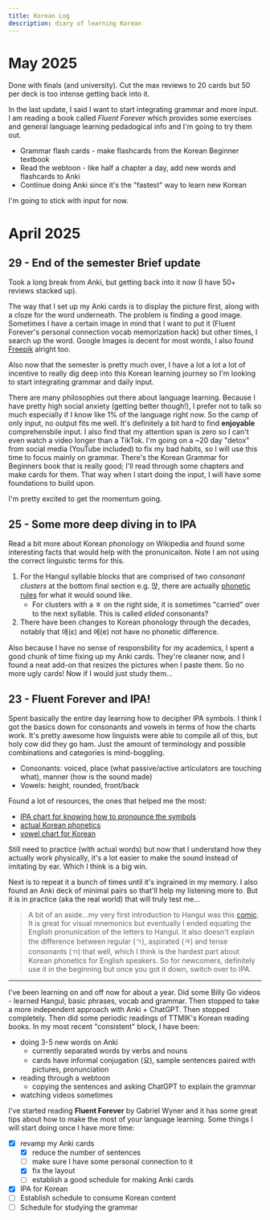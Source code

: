 ```yaml
---
title: Korean Log
description: diary of learning Korean
---
```


# May 2025

Done with finals (and university). Cut the max reviews to 20 cards but 50 per deck is too intense getting back into it.

In the last update, I said I want to start integrating grammar and more input. I am reading a book called *Fluent Forever* which provides some exercises and general language learning pedadogical info and I'm going to try them out.

- Grammar flash cards - make flashcards from the Korean Beginner textbook
- Read the webtoon - like half a chapter a day, add new words and flashcards to Anki
- Continue doing Anki since it's the "fastest" way to learn new Korean

I'm going to stick with input for now.

# April 2025

## 29 - End of the semester Brief update

Took a long break from Anki, but getting back into it now (I have 50+ reviews stacked up).

The way that I set up my Anki cards is to display the picture first, along with a cloze for the word underneath. The problem is finding a good image. Sometimes I have a certain image in mind that I want to put it (Fluent Forever's personal connection vocab memorization hack) but other times, I search up the word. Google Images is decent for most words, I also found [Freepik](kr.freepik.com) alright too.

Also now that the semester is pretty much over, I have a lot a lot a lot of incentive to really dig deep into this Korean learning journey so I'm looking to start integrating grammar and daily input.

There are many philosophies out there about language learning. Because I have pretty high social anxiety (getting better though!), I prefer not to talk so much especially if I know like 1% of the language right now. So the camp of only input, no output fits me well. It's definitely a bit hard to find **enjoyable** comprehensbile input. I also find that my attention span is zero so I can't even watch a video longer than a TikTok. I'm going on a ~20 day "detox" from social media (YouTube included) to fix my bad habits, so I will use this time to focus mainly on grammar. There's the Korean Grammar for Beginners book that is really good; I'll read through some chapters and make cards for them. That way when I start doing the input, I will have some foundations to build upon.

I'm pretty excited to get the momentum going.

## 25 - Some more deep diving in to IPA

Read a bit more about Korean phonology on Wikipedia and found some interesting facts that would help with the pronunicaiton. Note I am not using the correct linguistic terms for this.

1. For the Hangul syllable blocks that are comprised of two *consonant clusters* at the bottom final section e.g. 앉, there are actually [phonetic rules](https://en.wikipedia.org/wiki/Korean_phonology#:~:text=in%20final%20position.-,Sequence,-%E3%84%B3%0Ags) for what it would sound like.
    - For clusters with a ㅎ on the right side, it is sometimes "carried" over to the next syllable. This is called *elided* consonants?
2. There have been changes to Korean phonology through the decades, notably that 애(ɛ) and 에(e) not have no phonetic difference.

Also because I have no sense of responsbility for my academics, I spent a good chunk of time fixing up my Anki cards. They're cleaner now, and I found a neat add-on that resizes the pictures when I paste them. So no more ugly cards! Now if I would just study them...

## 23 - Fluent Forever and IPA!

Spent basically the entire day learning how to decipher IPA symbols. I think I got the basics down for consonants and vowels in terms of how the charts work. It's pretty awesome how linguists were able to compile all of this, but holy cow did they go ham. Just the amount of terminology and possible combinations and categories is mind-boggling.

- Consonants: voiced, place (what passive/active articulators are touching what), manner (how is the sound made)
- Vowels: height, rounded, front/back

Found a lot of resources, the ones that helped me the most:
- [IPA chart for knowing how to pronounce the symbols](https://www.internationalphoneticassociation.org/IPAcharts/inter_chart_2018/IPA_2018.html)
- [actual Korean phonetics](https://hangul.fun/)
- [vowel chart for Korean](https://i.sstatic.net/HUG0k.png)

Still need to practice (with actual words) but now that I understand how they actually work physically, it's a lot easier to make the sound instead of imitating by ear. Which I think is a big win.

Next is to repeat it a bunch of times until it's ingrained in my memory. I also found an Anki deck of minimal pairs so that'll help my listening more to. But it is in practice (aka the real world) that will truly test me...

> A bit of an aside...my very first introduction to Hangul was this [comic](https://www.ryanestrada.com/learntoreadkoreanin15minutes/). It is great for visual mnemonics but eventually I ended equating the English pronunication of the letters to Hangul. It also doesn't explain the difference between regular (ㄱ), aspirated (ㅋ) and tense consonants (ㄲ) that well, which I think is the hardest part about Korean phonetics for English speakers. So for newcomers, definitely use it in the beginning but once you got it down, switch over to IPA.

---

I've been learning on and off now for about a year. Did some Billy Go videos - learned Hangul, basic phrases, vocab and grammar. Then stopped to take a more independent approach with Anki + ChatGPT. Then stopped completely. Then did some periodic readings of TTMIK's Korean reading books. In my most recent "consistent" block, I have been:
- doing 3-5 new words on Anki
    - currently separated words by verbs and nouns
    - cards have informal conjugation (요), sample sentences paired with pictures, pronunciation
- reading through a webtoon
    - copying the sentences and asking ChatGPT to explain the grammar
- watching videos sometimes

I've started reading **Fluent Forever** by Gabriel Wyner and it has some great tips about how to make the most of your language learning. Some things I will start doing once I have more time:
- [X] revamp my Anki cards
    - [X] reduce the number of sentences
    - [ ] make sure I have some personal connection to it
    - [X] fix the layout
    - [ ] establish a good schedule for making Anki cards
- [X] IPA for Korean
- [ ] Establish schedule to consume Korean content
- [ ] Schedule for studying the grammar
